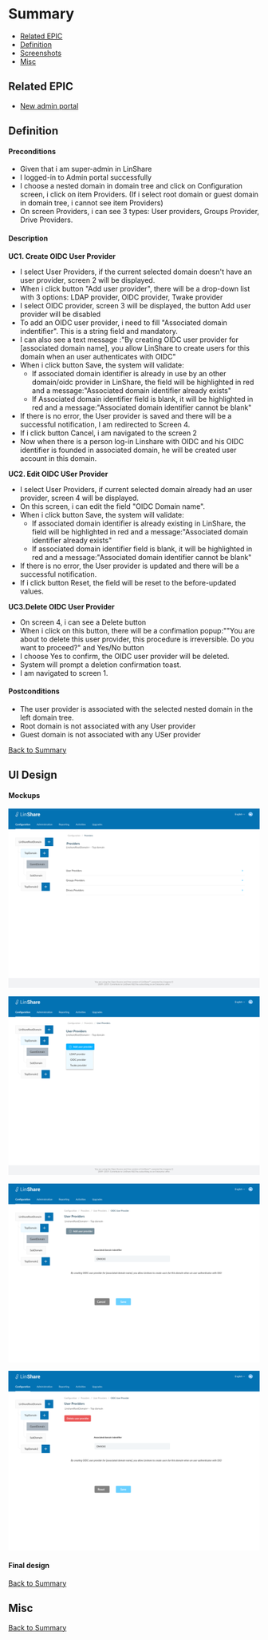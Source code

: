 # Summary

* [Related EPIC](#related-epic)
* [Definition](#definition)
* [Screenshots](#screenshots)
* [Misc](#misc)

## Related EPIC

* [New admin portal](./README.md)

## Definition

#### Preconditions

- Given that i am super-admin in LinShare 
- I logged-in to Admin portal successfully
- I choose a nested domain in domain tree and click on Configuration screen, i click on item Providers. (If i select root domain or guest domain in domain tree, i cannot see item Providers)
- On screen Providers, i can see 3 types: User providers, Groups Provider, Drive Providers. 

#### Description

**UC1. Create OIDC User Provider** 

- I select User Providers, if the current selected domain doesn't have an user provider, screen 2 will be displayed.
- When i click button "Add user provider", there will be a drop-down list with 3 options: LDAP provider, OIDC provider, Twake provider
- I select OIDC provider, screen 3 will be displayed, the button Add user provider will be disabled
- To add an OIDC user provider, i need to fill "Associated domain indentifier". This is a string field and mandatory.
- I can also see a text message :"By creating OIDC user provider for [associated domain name], you allow LinShare to create users for this domain when an user authenticates with OIDC" 
- When i click button Save, the system will validate:
   - If associated domain identifier is already in use by an other domain/oidc provider in LinShare, the field will be highlighted in red and a message:"Associated domain identifier already exists"
   - If Associated domain identifier field is blank, it will be highlighted in red and a message:"Associated domain identifier cannot be blank"
- If there is no error, the User provider is saved and there will be a successful notification, I am redirected to Screen 4. 
- If i click button Cancel, i am navigated to the screen 2
- Now when there is a person log-in Linshare with OIDC and his OIDC identifier is founded in associated domain, he will be created user account in this domain.

**UC2. Edit OIDC USer Provider**

- I select User Providers, if current selected domain already had an user provider, screen 4 will be displayed.
- On this screen, i can edit the field "OIDC Domain name".
- When i click button Save, the system will validate:
   - If associated domain identifier is already existing in LinShare, the field will be highlighted in red and a message:"Associated domain identifier already exists"
   - If associated domain identifier field is blank, it will be highlighted in red and a message:"Associated domain identifier cannot be blank"
- If there is no error, the User provider is updated and there will be a successful notification. 
- If i click button Reset, the field will be reset to the before-updated values.

**UC3.Delete OIDC User Provider**

- On screen 4, i can see a Delete button
- When i click on this button, there will be a confimation popup:""You are about to delete this user provider, this procedure is irreversible. Do you want to proceed?" and Yes/No button
- I choose Yes to confirm, the OIDC user provider will be deleted.
- System will prompt a deletion confirmation toast. 
- I am navigated to screen 1.

#### Postconditions

- The user provider is associated with the selected nested domain in the left domain tree. 
- Root domain is not associated with any User provider
- Guest domain is not associated with any USer provider

[Back to Summary](#summary)

## UI Design

#### Mockups

![Screen1](./mockups/28.1.png)

![Screen2](./mockups/28.2.png)

![Screen3](./mockups/28.3.png)

![Screen4](./mockups/28.4.png)

#### Final design

[Back to Summary](#summary)
## Misc

[Back to Summary](#summary)
